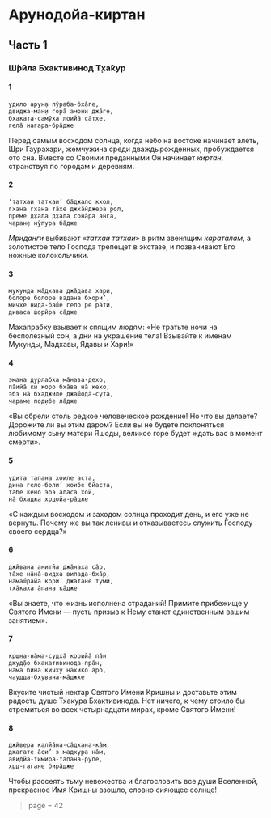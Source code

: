 # Арунодойа-киртан

##  Часть 1

### Ш́рӣла Бхактивинод Т̣ха̄кур

#### 1

    удило арун̣а пӯраба-бха̄ге,
    двиджа-ман̣и гора̄ амони джа̄ге,
    бхаката-самӯха лоийа̄ са̄тхе,
    гела̄ нагара-бра̄дже

Перед самым восходом солнца, когда небо на востоке начинает алеть, Шри Гаурахари, жемчужина среди дваждырожденных, пробуждается ото сна. Вместе со Своими преданными Он начинает *киртан*, странствуя по городам и деревням.

#### 2

    ‘татхаи татхаи’ ба̄джало кхол,
    гхана гхана та̄хе джха̄н̇джера рол,
    преме д̣хала д̣хала сона̄ра ан̇га,
    чаран̣е нӯпура ба̄дже

*Мриданги* выбивают «*татхаи татхаи*» в ритм звенящим *караталам*, а золотистое тело Господа трепещет в экстазе, и позванивают Его ножные колокольчики.

#### 3

    мукунда ма̄дхава джа̄дава хари,
    болоре болоре вадана бхори’,
    мичхе нида-баш́е гело ре ра̄ти,
    диваса ш́орӣра са̄дже

Махапрабху взывает к спящим людям: «Не тратьте ночи на бесполезный сон, а дни на украшение тела! Взывайте к именам Мукунды, Мадхавы, Ядавы и Хари!»

#### 4

    эмана дурлабха ма̄нава-дехо,
    па̄ийа̄ ки коро бха̄ва на̄ кехо,
    эбэ на̄ бхаджиле джаш́ода̄-сута,
    чараме под̣ибе ла̄дже

«Вы обрели столь редкое человеческое рождение! Но что вы делаете? Дорожите ли вы этим даром? Если вы не будете поклоняться любимому сыну матери Яшоды, великое горе будет ждать вас в момент смерти».

#### 5

    удита тапана хоиле аста,
    дина гело-боли’ хоибе бйаста,
    табе кено эбэ аласа хой,
    на̄ бхаджа хр̣дойа-ра̄дже

«С каждым восходом и заходом солнца проходит день, и его уже не вернуть. Почему же вы так ленивы и отказываетесь служить Господу своего сердца?»

#### 6

    джӣвана анитйа джа̄наха са̄р,
    та̄хе на̄на̄-видха випада-бха̄р,
    на̄ма̄ш́райа кори’ джатане туми,
    тха̄каха а̄пана ка̄дже

«Вы знаете, что жизнь исполнена страданий! Примите прибежище у Святого Имени — пусть призыв к Нему станет единственным вашим занятием».

#### 7

    кр̣ш̣н̣а-на̄ма-судха̄ корийа̄ па̄н
    джуд̣а̄о бхакативинода-пра̄н̣,
    на̄ма бина̄ кичхӯ на̄хико а̄ро,
    чаудда-бхувана-ма̄джхе

Вкусите чистый нектар Святого Имени Кришны и доставьте этим радость душе Тхакура Бхактивинода. Нет ничего, к чему стоило бы стремиться во всех четырнадцати мирах, кроме Святого Имени!

#### 8

    джӣвера калйа̄н̣а-са̄дхана-ка̄м,
    джагате а̄си’ э мадхура на̄м,
    авидйа̄-тимира-тапана-рӯпе,
    хр̣д-гагане бира̄дже

Чтобы рассеять тьму невежества и благословить все души Вселенной, прекрасное Имя Кришны взошло, словно сияющее солнце!


> page = 42